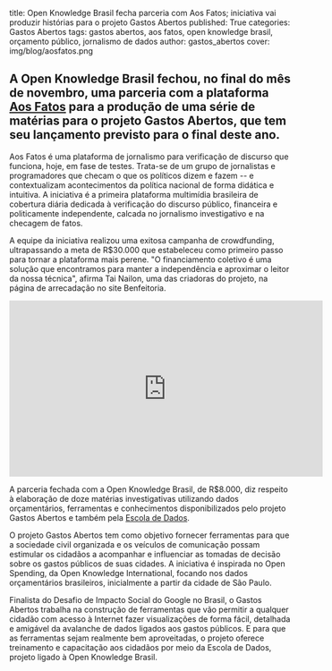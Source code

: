title: Open Knowledge Brasil fecha parceria com Aos Fatos; iniciativa vai produzir histórias para o projeto Gastos Abertos
published: True
categories: Gastos Abertos
tags: gastos abertos, aos fatos, open knowledge brasil, orçamento público, jornalismo de dados
author: gastos_abertos
cover: img/blog/aosfatos.png

## A Open Knowledge Brasil fechou, no final do mês de novembro, uma parceria com a plataforma <a href="http://aosfatos.org/" target="_blank">Aos Fatos</a> para a produção de uma série de matérias para o projeto Gastos Abertos, que tem seu lançamento previsto para o final deste ano.

Aos Fatos é uma plataforma de jornalismo para verificação de discurso que funciona, hoje, em fase de testes. Trata-se de um grupo de jornalistas e programadores que checam o que os políticos dizem e fazem -- e contextualizam acontecimentos da política nacional de forma didática e intuitiva. A iniciativa é a primeira plataforma multimídia brasileira de cobertura diária dedicada à verificação do discurso público, financeira e politicamente independente, calcada no jornalismo investigativo e na checagem de fatos.

A equipe da iniciativa realizou uma exitosa campanha de crowdfunding, ultrapassando a meta de R$30.000 que estabeleceu como primeiro passo para tornar a plataforma mais perene. "O financiamento coletivo é uma solução que encontramos para manter a independência e aproximar o leitor da nossa técnica", afirma Tai Nailon, uma das criadoras do projeto, na página de arrecadação no site Benfeitoria.

<iframe width="560" height="315" src="https://www.youtube.com/embed/7xFLV9t_p9g" frameborder="0" allowfullscreen></iframe>

A parceria fechada com a Open Knowledge Brasil, de R$8.000, diz respeito à elaboração de doze matérias investigativas utilizando dados orçamentários, ferramentas e conhecimentos disponibilizados pelo projeto Gastos Abertos e também pela <a href="http://www.escoladedados.org" target="_blank">Escola de Dados</a>. 

O projeto Gastos Abertos tem como objetivo fornecer ferramentas para que a sociedade civil organizada e os veículos de comunicação possam estimular os cidadãos a acompanhar e influenciar as tomadas de decisão sobre os gastos públicos de suas cidades. A iniciativa é inspirada no Open Spending, da Open Knowledge International, focando nos dados orçamentários brasileiros, inicialmente a partir da cidade de São Paulo.

Finalista do Desafio de Impacto Social do Google no Brasil, o Gastos Abertos trabalha na construção de ferramentas que vão permitir a qualquer cidadão com acesso à Internet fazer visualizações de forma fácil, detalhada e amigável da avalanche de dados ligados aos gastos públicos. E para que as ferramentas sejam realmente bem aproveitadas, o projeto oferece treinamento e capacitação aos cidadãos por meio da Escola de Dados, projeto ligado à Open Knowledge Brasil.

